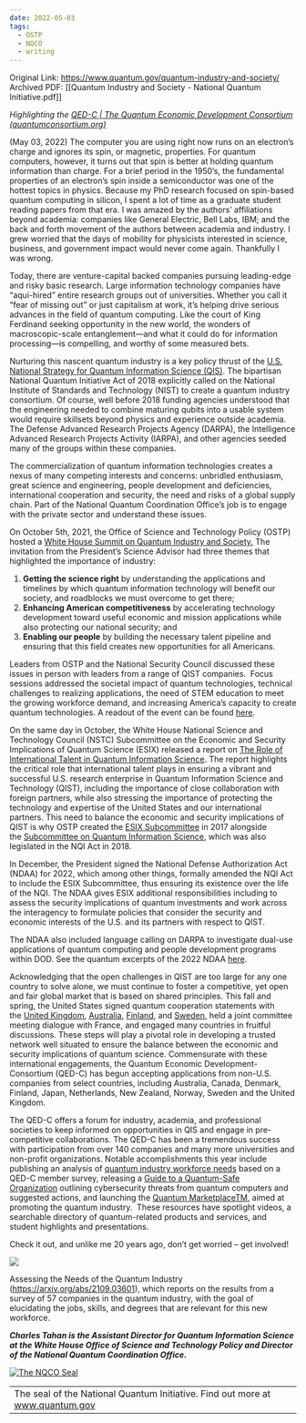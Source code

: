 ```yaml
---
date: 2022-05-03
tags:
  - OSTP
  - NQCO
  - writing
---
```

Original Link: https://www.quantum.gov/quantum-industry-and-society/
Archived PDF: [[Quantum Industry and Society - National Quantum Initiative.pdf]]

_Highlighting the_ [_QED-C | The Quantum Economic Development Consortium (quantumconsortium.org)_](https://quantumconsortium.org/)

(May 03, 2022) The computer you are using right now runs on an electron’s charge and ignores its spin, or magnetic, properties. For quantum computers, however, it turns out that spin is better at holding quantum information than charge. For a brief period in the 1950’s, the fundamental properties of an electron’s spin inside a semiconductor was one of the hottest topics in physics. Because my PhD research focused on spin-based quantum computing in silicon, I spent a lot of time as a graduate student reading papers from that era. I was amazed by the authors’ affiliations beyond academia: companies like General Electric, Bell Labs, IBM; and the back and forth movement of the authors between academia and industry. I grew worried that the days of mobility for physicists interested in science, business, and government impact would never come again. Thankfully I was wrong.

Today, there are venture-capital backed companies pursuing leading-edge and risky basic research. Large information technology companies have “aqui-hired” entire research groups out of universities. Whether you call it “fear of missing out” or just capitalism at work, it’s helping drive serious advances in the field of quantum computing. Like the court of King Ferdinand seeking opportunity in the new world, the wonders of macroscopic-scale entanglement—and what it could do for information processing—is compelling, and worthy of some measured bets.

Nurturing this nascent quantum industry is a key policy thrust of the [U.S. National Strategy for Quantum Information Science (QIS)](https://www.quantum.gov/wp-content/uploads/2020/10/2018_NSTC_National_Strategic_Overview_QIS.pdf). The bipartisan National Quantum Initiative Act of 2018 explicitly called on the National Institute of Standards and Technology (NIST) to create a quantum industry consortium. Of course, well before 2018 funding agencies understood that the engineering needed to combine maturing qubits into a usable system would require skillsets beyond physics and experience outside academia. The Defense Advanced Research Projects Agency (DARPA), the Intelligence Advanced Research Projects Activity (IARPA), and other agencies seeded many of the groups within these companies.

The commercialization of quantum information technologies creates a nexus of many competing interests and concerns: unbridled enthusiasm, great science and engineering, people development and deficiencies, international cooperation and security, the need and risks of a global supply chain. Part of the National Quantum Coordination Office’s job is to engage with the private sector and understand these issues.

On October 5th, 2021, the Office of Science and Technology Policy (OSTP) hosted a [White House Summit on Quantum Industry and Society.](https://www.whitehouse.gov/ostp/news-updates/2021/10/07/readout-of-white-house-summit-on-quantum-industry-and-society/) The invitation from the President’s Science Advisor had three themes that highlighted the importance of industry:

1. **Getting the science right** by understanding the applications and timelines by which quantum information technology will benefit our society, and roadblocks we must overcome to get there;
2. **Enhancing American competitiveness** by accelerating technology development toward useful economic and mission applications while also protecting our national security; and
3. **Enabling our people** by building the necessary talent pipeline and ensuring that this field creates new opportunities for all Americans.

Leaders from OSTP and the National Security Council discussed these issues in person with leaders from a range of QIST companies.  Focus sessions addressed the societal impact of quantum technologies, technical challenges to realizing applications, the need of STEM education to meet the growing workforce demand, and increasing America’s capacity to create quantum technologies. A readout of the event can be found [here](https://www.quantum.gov/white-house-summit-on-quantum-industry-and-society/).

On the same day in October, the White House National Science and Technology Council (NSTC) Subcommittee on the Economic and Security Implications of Quantum Science (ESIX) released a report on [The Role of International Talent in Quantum Information Science](https://www.quantum.gov/wp-content/uploads/2021/10/2021_NSTC_ESIX_INTL_TALENT_QIS.pdf). The report highlights the critical role that international talent plays in ensuring a vibrant and successful U.S. research enterprise in Quantum Information Science and Technology (QIST), including the importance of close collaboration with foreign partners, while also stressing the importance of protecting the technology and expertise of the United States and our international partners. This need to balance the economic and security implications of QIST is why OSTP created the [ESIX Subcommittee](https://www.quantum.gov/about/#ESIX) in 2017 alongside the [Subcommittee on Quantum Information Science](https://www.quantum.gov/about/#SCQIS), which was also legislated in the NQI Act in 2018.

In December, the President signed the National Defense Authorization Act (NDAA) for 2022, which among other things, formally amended the NQI Act to include the ESIX Subcommittee, thus ensuring its existence over the life of the NQI. The NDAA gives ESIX additional responsibilities including to assess the security implications of quantum investments and work across the interagency to formulate policies that consider the security and economic interests of the U.S. and its partners with respect to QIST.

The NDAA also included language calling on DARPA to investigate dual-use applications of quantum computing and people development programs within DOD. See the quantum excerpts of the 2022 NDAA [here](https://www.quantum.gov/the-fy-2022-ndaa-and-quantum/).

Acknowledging that the open challenges in QIST are too large for any one country to solve alone, we must continue to foster a competitive, yet open and fair global market that is based on shared principles. This fall and spring, the United States signed quantum cooperation statements with the [United Kingdom](https://www.state.gov/cooperation-in-quantum-information-sciences-and-technologies-uk), [Australia](https://www.state.gov/cooperation-in-quantum-science-and-technology-aus), [Finland](https://www.state.gov/joint-statement-of-the-united-states-and-finland-on-cooperation-in-quantum-information-science-and-technology/), and [Sweden](https://www.state.gov/joint-statement-of-the-united-states-of-america-and-sweden-on-cooperation-in-quantum-information-science-and-technology/), held a joint committee meeting dialogue with France, and engaged many countries in fruitful discussions. These steps will play a pivotal role in developing a trusted network well situated to ensure the balance between the economic and security implications of quantum science. Commensurate with these international engagements, the Quantum Economic Development-Consortium (QED-C) has begun accepting applications from non-U.S. companies from select countries, including Australia, Canada, Denmark, Finland, Japan, Netherlands, New Zealand, Norway, Sweden and the United Kingdom.

The QED-C offers a forum for industry, academia, and professional societies to keep informed on opportunities in QIS and engage in pre-competitive collaborations. The QED-C has been a tremendous success with participation from over 140 companies and many more universities and non-profit organizations. Notable accomplishments this year include publishing an analysis of [quantum industry workforce needs](https://arxiv.org/abs/2109.03601) based on a QED-C member survey, releasing a [Guide to a Quantum-Safe Organization](https://quantumconsortium.org/guide-to-a-quantum-safe-organization/) outlining cybersecurity threats from quantum computers and suggested actions, and launching the [Quantum MarketplaceTM](https://quantumconsortium.org/quantum-marketplace/), aimed at promoting the quantum industry.  These resources have spotlight videos, a searchable directory of quantum-related products and services, and student highlights and presentations.

Check it out, and unlike me 20 years ago, don’t get worried – get involved!

![](https://www.quantum.gov/wp-content/uploads/2022/11/QEDC_Workforce-1024x601-1.png)

Assessing the Needs of the Quantum Industry (https://arxiv.org/abs/2109.03601), which reports on the results from a survey of 57 companies in the quantum industry, with the goal of elucidating the jobs, skills, and degrees that are relevant for this new workforce.

**_Charles Tahan is the Assistant Director for Quantum Information Science at the White House Office of Science and Technology Policy and Director of the National Quantum Coordination Office._** 

[![The NQCO Seal](https://www.quantum.gov/wp-content/uploads/2020/10/Seal_06_3_final_hires_fin-150x150.png)](https://www.quantum.gov/nqco/#ABOUT-THE-NQCO-SEAL)

|   |
|---|
|The seal of the National Quantum Initiative. Find out more at www.quantum.gov|